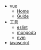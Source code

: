 - vue
    - [Home](/)
    - [Guide](guide.md)
- 工具
    - [eslint](utils/eslint.md)
    - [mongodb](utils/mongodb.md)
    - [nvm](utils/nvm.md)
- [javascript](javascript/index.md)
